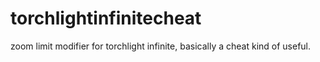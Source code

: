 # torchlightinfinitecheat
zoom limit modifier for torchlight infinite, basically a cheat kind of useful.
